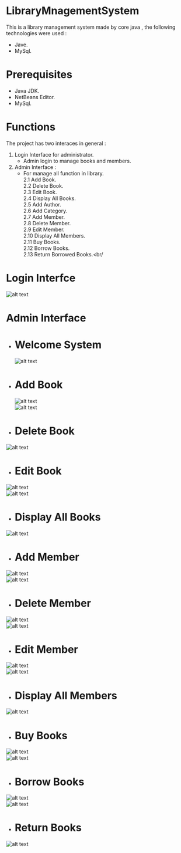 # LibraryMnagementSystem
This is a library management system made by core java , the following technologies were used :
- Jave.
- MySql.
# Prerequisites
- Java JDK.
- NetBeans Editor.
- MySql.

# Functions
The project has two interaces in general : 
1. Login Interface for administrator.
   - Admin login to manage books and members.
2. Admin Interface : 
   * For manage all function in library. <br/>
         2.1 Add Book.<br/>
         2.2 Delete Book.<br/>
         2.3 Edit Book.<br/>
         2.4 Display All Books.<br/>
         2.5 Add Author.<br/>
         2.6 Add Category.<br/>
         2.7 Add Member.<br/>
         2.8 Delete Member.<br/>
         2.9 Edit Member.<br/>
         2.10 Display All Members.<br/>
         2.11 Buy Books.<br/>
         2.12 Borrow Books.<br/>
         2.13 Return Borrowed Books.<br/
  
  # Login Interfce
  ![alt text](Screenshot/2.png)
  
  # Admin Interface
   * # Welcome System<br/>
     ![alt text](Screenshot/3.png)<br/>
    
   * # Add Book<br/>
     ![alt text](Screenshot/5.png)<br/>
     ![alt text](Screenshot/11.png)<br/>
    
   * # Delete Book<br/>
   ![alt text](Screenshot/19.png)<br/>
   
   * # Edit Book<br/>
   ![alt text](Screenshot/12.png)<br/>
   ![alt text](Screenshot/17.png)<br/>
   
   * # Display All Books<br/>
   ![alt text](Screenshot/21.png)<br/>
   
   * # Add Member<br/>
   ![alt text](Screenshot/25.png)<br/>
   ![alt text](Screenshot/26.png)<br/>
   
   * # Delete Member<br/>
   ![alt text](Screenshot/33.png)<br/>
   ![alt text](Screenshot/36.png)<br/>
   
   * # Edit Member<br/>
   ![alt text](Screenshot/31.png)<br/>
   ![alt text](Screenshot/27.png)<br/>
   
   * # Display All Members<br/>
   ![alt text](Screenshot/37.png)<br/>
   
   * # Buy Books<br/>
   ![alt text](Screenshot/39.png)<br/>
   ![alt text](Screenshot/40.png)<br/>
   
   * # Borrow Books<br/>
   ![alt text](Screenshot/43.png)<br/>
   ![alt text](Screenshot/45.png)<br/>
   
   * # Return Books<br/>
   ![alt text](Screenshot/47.png)<br/>

